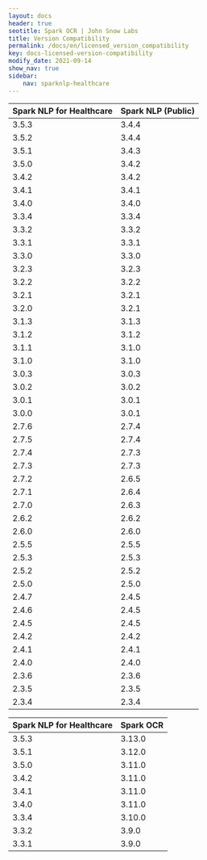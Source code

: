 ```yaml
---
layout: docs
header: true
seotitle: Spark OCR | John Snow Labs
title: Version Compatibility
permalink: /docs/en/licensed_version_compatibility
key: docs-licensed-version-compatibility
modify_date: 2021-09-14
show_nav: true
sidebar:
    nav: sparknlp-healthcare
---
```


<div class="h3-box" markdown="1">


| Spark NLP for Healthcare	| Spark NLP (Public) |
|---------------------------|--------------------|
| 3.5.3                     | 3.4.4              |
| 3.5.2                     | 3.4.4              |
| 3.5.1                     | 3.4.3              |
| 3.5.0                     | 3.4.2              |
| 3.4.2                     | 3.4.2              |
| 3.4.1                     | 3.4.1              |
| 3.4.0                     | 3.4.0              |
| 3.3.4     				        | 3.3.4              |
| 3.3.2     			         	| 3.3.2              |
| 3.3.1     				        | 3.3.1              |
| 3.3.0     				        | 3.3.0              |
| 3.2.3     				        | 3.2.3              |
| 3.2.2     			         	| 3.2.2              |
| 3.2.1     				        | 3.2.1              |
| 3.2.0     				        | 3.2.1              |
| 3.1.3     				        | 3.1.3              |
| 3.1.2     				        | 3.1.2              |
| 3.1.1     				        | 3.1.0              |
| 3.1.0     				        | 3.1.0              |
| 3.0.3     				        | 3.0.3              |
| 3.0.2     				        | 3.0.2              |
| 3.0.1     				        | 3.0.1              |
| 3.0.0     				        | 3.0.1              |
| 2.7.6     				        | 2.7.4              |
| 2.7.5     				        | 2.7.4              |
| 2.7.4     				        | 2.7.3              |
| 2.7.3     				        | 2.7.3              |
| 2.7.2     				        | 2.6.5              |
| 2.7.1     				        | 2.6.4              |
| 2.7.0     				        | 2.6.3              |
| 2.6.2     				        | 2.6.2              |
| 2.6.0     				        | 2.6.0              |
| 2.5.5     				        | 2.5.5              |
| 2.5.3     				        | 2.5.3              |
| 2.5.2     				        | 2.5.2              |
| 2.5.0     				        | 2.5.0              |
| 2.4.7     				        | 2.4.5              |
| 2.4.6     				        | 2.4.5              |
| 2.4.5     				        | 2.4.5              |
| 2.4.2     				        | 2.4.2              |
| 2.4.1     				        | 2.4.1              |
| 2.4.0     				        | 2.4.0              |
| 2.3.6     				        | 2.3.6              |
| 2.3.5     				        | 2.3.5              |
| 2.3.4     				        | 2.3.4              |


| Spark NLP for Healthcare	| Spark OCR          |
|---------------------------|--------------------|
| 3.5.3                     | 3.13.0             |
| 3.5.1                     | 3.12.0             |
| 3.5.0				              | 3.11.0             |
| 3.4.2				              | 3.11.0             |
| 3.4.1				              | 3.11.0		         |
| 3.4.0				              | 3.11.0		         |
| 3.3.4				              | 3.10.0		         |
| 3.3.2				              | 3.9.0		           |
| 3.3.1     				        | 3.9.0		           |
